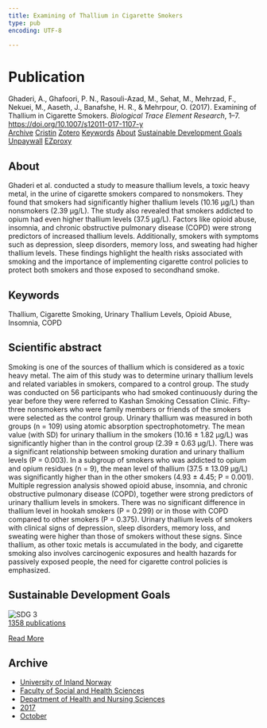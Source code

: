 ```yaml
---
title: Examining of Thallium in Cigarette Smokers
type: pub
encoding: UTF-8

---
```

<h1>Publication</h1>
<article id="csl-bib-container-QBKLMFYS" class="csl-bib-container">
  <div class="csl-bib-body"> <div class="csl-entry">Ghaderi, A., Ghafoori, P. N., Rasouli-Azad, M., Sehat, M., Mehrzad, F., Nekuei, M., Aaseth, J., Banafshe, H. R., &#38; Mehrpour, O. (2017). Examining of Thallium in Cigarette Smokers. <i>Biological Trace Element Research</i>, 1–7. <a href="https://doi.org/10.1007/s12011-017-1107-y">https://doi.org/10.1007/s12011-017-1107-y</a></div> </div>
  <div class="csl-bib-buttons">
    <a href="#taxonomy-article-QBKLMFYS" alt="archive" class="csl-bib-button">Archive</a>
    <a href="https://app.cristin.no/results/show.jsf?id=1503254" alt="Cristin" class="csl-bib-button">Cristin</a>
    <a href="http://zotero.org/groups/5881554/items/QBKLMFYS" alt="Zotero" class="csl-bib-button">Zotero</a>
    <a href="#keywords-article-QBKLMFYS" alt="keywords" class="csl-bib-button">Keywords</a>
    <a href="#about-article-QBKLMFYS" alt="about_pub" class="csl-bib-button">About</a>
    <a href="#sdg-article-QBKLMFYS" alt="sdg" class="csl-bib-button">Sustainable Development Goals</a>
    <a href="https://doi.org/10.1007/s12011-017-1107-y" alt="Unpaywall" class="csl-bib-button">Unpaywall</a>
    <a href="https://doi.org/10.1007/s12011-017-1107-y" alt="EZproxy" class="csl-bib-button">EZproxy</a>
  </div>
  <div id="csl-bib-meta-container-QBKLMFYS"></div>
</article>
<div id="csl-bib-meta-QBKLMFYS" class="csl-bib-meta">
  <article id="about-article-QBKLMFYS" class="about_pub-article">
    <h1>About</h1>
    Ghaderi et al. conducted a study to measure thallium levels, a toxic heavy metal, in the urine of cigarette smokers compared to nonsmokers. They found that smokers had significantly higher thallium levels (10.16 μg/L) than nonsmokers (2.39 μg/L). The study also revealed that smokers addicted to opium had even higher thallium levels (37.5 μg/L). Factors like opioid abuse, insomnia, and chronic obstructive pulmonary disease (COPD) were strong predictors of increased thallium levels. Additionally, smokers with symptoms such as depression, sleep disorders, memory loss, and sweating had higher thallium levels. These findings highlight the health risks associated with smoking and the importance of implementing cigarette control policies to protect both smokers and those exposed to secondhand smoke.
  </article>
  <article id="keywords-article-QBKLMFYS" class="keywords-article">
    <h1>Keywords</h1>
    Thallium, Cigarette Smoking, Urinary Thallium Levels, Opioid Abuse, Insomnia, COPD
  </article>
  <article id="abstract-article-QBKLMFYS" class="abstract-article">
    <h1>Scientific abstract</h1>
    Smoking is one of the sources of thallium which is considered as a toxic heavy metal. The aim of this study was to determine urinary thallium levels and related variables in smokers, compared to a control group. The study was conducted on 56 participants who had smoked continuously during the year before they were referred to Kashan Smoking Cessation Clinic. Fifty-three nonsmokers who were family members or friends of the smokers were selected as the control group. Urinary thallium was measured in both groups (n = 109) using atomic absorption spectrophotometry. The mean value (with SD) for urinary thallium in the smokers (10.16 ± 1.82 μg/L) was significantly higher than in the control group (2.39 ± 0.63 μg/L). There was a significant relationship between smoking duration and urinary thallium levels (P = 0.003). In a subgroup of smokers who was addicted to opium and opium residues (n = 9), the mean level of thallium (37.5 ± 13.09 μg/L) was significantly higher than in the other smokers (4.93 ± 4.45; P = 0.001). Multiple regression analysis showed opioid abuse, insomnia, and chronic obstructive pulmonary disease (COPD), together were strong predictors of urinary thallium levels in smokers. There was no significant difference in thallium level in hookah smokers (P = 0.299) or in those with COPD compared to other smokers (P = 0.375). Urinary thallium levels of smokers with clinical signs of depression, sleep disorders, memory loss, and sweating were higher than those of smokers without these signs. Since thallium, as other toxic metals is accumulated in the body, and cigarette smoking also involves carcinogenic exposures and health hazards for passively exposed people, the need for cigarette control policies is emphasized.
  </article>
  <article id="sdg-article-QBKLMFYS" class="sdg-article">
    <h1>Sustainable Development Goals</h1>
    <div class="sdg-container"><div id="sdg3" class="sdg">
        <img src="{{< params subfolder >}}images/sdg/sdg03_en.png" class="image" alt="SDG 3">
        <div class="sdg-overlay">
          <a href="/en/archive/?key=?sdg=3#archive" class="sdg-publication-count"><span>1358</span> publications</a>
          <p><a href="https://sdgs.un.org/goals/goal3" class="sdg-read-more">Read More</a></p>
        </div>
      </div></div>
  </article>
  <article id="taxonomy-article-QBKLMFYS" class="taxonomy-article">
    <h1>Archive</h1>
    <ul>
      <li>
        <a href="/en/archive/?key=3DCRN523">University of Inland Norway</a>
      </li>
      <li>
        <a href="/en/archive/?key=IDKFS3MX">Faculty of Social and Health Sciences</a>
      </li>
      <li>
        <a href="/en/archive/?key=GTV4ECMZ">Department of Health and Nursing Sciences</a>
      </li>
      <li>
        <a href="/en/archive/?key=QV2QKSDS">2017</a>
      </li>
      <li>
        <a href="/en/archive/?key=5H5AWTPI">October</a>
      </li>
    </ul>
  </article>
</div>
